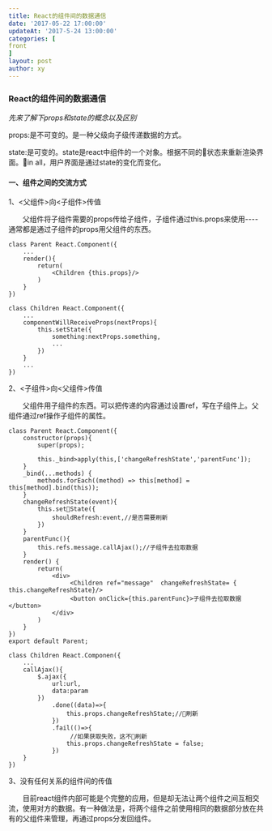 ```yaml
---
title: React的组件间的数据通信
date: '2017-05-22 17:00:00'
updateAt: '2017-5-24 13:00:00'
categories: [
front
]
layout: post
author: xy
---
```


### React的组件间的数据通信

*先来了解下props和state的概念以及区别*

props:是不可变的。是一种父级向子级传递数据的方式。

state:是可变的。state是react中组件的一个对象。根据不同的状态来重新渲染界面。in all，用户界面是通过state的变化而变化。

#### 一、组件之间的交流方式

1、<父组件>向<子组件>传值

<p style="text-indent:2em">父组件将子组件需要的props传给子组件，子组件通过this.props来使用----通常都是通过子组件的props用父组件的东西。</p>

    class Parent React.Component({
        ...
        render(){
            return(
                <Children {this.props}/>
            )
        }
    }) 

    class Children React.Component({
        ...
        componentWillReceiveProps(nextProps){
            this.setState({
                something:nextProps.something,
                ...
            })
        }
        ...
    })

2、<子组件>向<父组件>传值

<p style="text-indent:2em">父组件用子组件的东西。可以把传递的内容通过设置ref，写在子组件上。父组件通过ref操作子组件的属性。</p>

	class Parent React.Component({
        constructor(props){
            super(props);

            this._bind>apply(this,['changeRefreshState','parentFunc']);
        }
        _bind(...methods) {
            methods.forEach((method) => this[method] = this[method].bind(this));
        }
        changeRefreshState(event){
            this.setState({
                shouldRefresh:event,//是否需要刷新
            })
        }
        parentFunc(){
            this.refs.message.callAjax();//子组件去拉取数据
        }
        render() {
            return(
                <div>
                     <Children ref="message"  changeRefreshState= { this.changeRefreshState}/>
                     <button onClick={this.parentFunc}>子组件去拉取数据</button>
                </div>
            )
        }
    })
    export default Parent;

    class Children React.Componen({
        ...
        callAjax(){
            $.ajax({
                url:url,
                data:param
            })
                .done((data)=>{
                    this.props.changeRefreshState;//刷新
                })
                .fail(()=>{
                     //如果获取失败，这不刷新
                    this.props.changeRefreshState = false;
                })
        }
    })

3、没有任何关系的组件间的传值

<p style="text-indent:2em">目前react组件内部可能是个完整的应用，但是却无法让两个组件之间互相交流，使用对方的数据。有一种做法是，将两个组件之前使用相同的数据部分放在共有的父组件来管理，再通过props分发回组件。</p>





